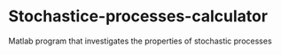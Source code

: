 # Stochastice-processes-calculator
Matlab program that investigates the properties of stochastic processes
